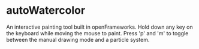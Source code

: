 # autoWatercolor
An interactive painting tool built in openFrameworks. 
Hold down any key on the keyboard while moving the mouse to paint. 
Press 'p' and 'm' to toggle between the manual drawing mode and a
particle system.
